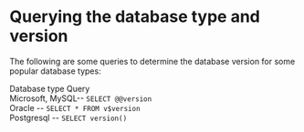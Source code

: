 # Querying the database type and version

The following are some queries to determine the database version for some popular database types:

Database type                            Query<br>
Microsoft, MySQL--                         `SELECT @@version`<br>
Oracle       --                            `SELECT * FROM v$version`<br>
Postgresql        --                       `SELECT version()`<br>

